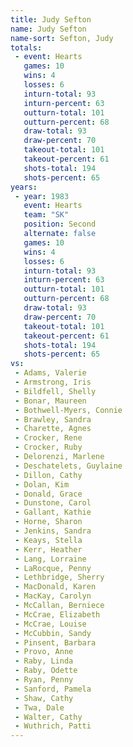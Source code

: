 ```yaml
---
title: Judy Sefton
name: Judy Sefton
name-sort: Sefton, Judy
totals:
 - event: Hearts
   games: 10
   wins: 4
   losses: 6
   inturn-total: 93
   inturn-percent: 63
   outturn-total: 101
   outturn-percent: 68
   draw-total: 93
   draw-percent: 70
   takeout-total: 101
   takeout-percent: 61
   shots-total: 194
   shots-percent: 65
years:
 - year: 1983
   event: Hearts
   team: "SK"
   position: Second
   alternate: false
   games: 10
   wins: 4
   losses: 6
   inturn-total: 93
   inturn-percent: 63
   outturn-total: 101
   outturn-percent: 68
   draw-total: 93
   draw-percent: 70
   takeout-total: 101
   takeout-percent: 61
   shots-total: 194
   shots-percent: 65
vs:
 - Adams, Valerie
 - Armstrong, Iris
 - Bildfell, Shelly
 - Bonar, Maureen
 - Bothwell-Myers, Connie
 - Brawley, Sandra
 - Charette, Agnes
 - Crocker, Rene
 - Crocker, Ruby
 - Delorenzi, Marlene
 - Deschatelets, Guylaine
 - Dillon, Cathy
 - Dolan, Kim
 - Donald, Grace
 - Dunstone, Carol
 - Gallant, Kathie
 - Horne, Sharon
 - Jenkins, Sandra
 - Keays, Stella
 - Kerr, Heather
 - Lang, Lorraine
 - LaRocque, Penny
 - Lethbridge, Sherry
 - MacDonald, Karen
 - MacKay, Carolyn
 - McCallan, Berniece
 - McCrae, Elizabeth
 - McCrae, Louise
 - McCubbin, Sandy
 - Pinsent, Barbara
 - Provo, Anne
 - Raby, Linda
 - Raby, Odette
 - Ryan, Penny
 - Sanford, Pamela
 - Shaw, Cathy
 - Twa, Dale
 - Walter, Cathy
 - Wuthrich, Patti
---
```

